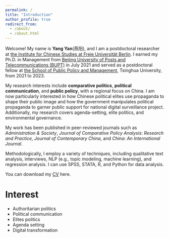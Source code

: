 ```yaml
---
permalink: /
title: "Introduction"
author_profile: true
redirect_from: 
  - /about/
  - /about.html
---
```


Welcome! My name is **Yang Yan**(燕阳), and I am a postdoctoral researcher at [the Institute for Chinese Studies at Freie Universität Berlin](https://www.geschkult.fu-berlin.de/e/oas/sinologie/index.html). I earned my Ph.D. in Management from [Beijing University of Posts and Telecommunications (BUPT)](https://www.bupt.edu.cn/) in July 2021 and served as a postdoctoral fellow at [the School of Public Policy and Management](https://www.sppm.tsinghua.edu.cn/), Tsinghua University, from 2021 to 2023.

My research interests include **comparative politics**, **political communication**, and **public policy**, with a regional focus on China. I am now particularly interested in how Chinese political elites use propaganda to shape their public image and how the government manipulates political propaganda to garner public support for national digital surveillance project. Additionally, my research covers agenda-setting, elite politics, and environmental governance.

My work has been published in peer-reviewed journals such as _Administration & Society_, _Journal of Comparative Policy Analysis: Research and Practice_, _Journal of Contemporary China_, and _China: An International Journal_.

Methodologically, I employ a variety of techniques, including qualitative text analysis, interviews, NLP (e.g., topic modeling, machine learning), and regression analysis. I can use SPSS, STATA, R, and Python for data analysis.

You can download my [CV](CV.pdf) here.

Interest
======

* Authoritarian politics
* Political communication
* Elites politics
* Agenda setting
* Digital transformation
